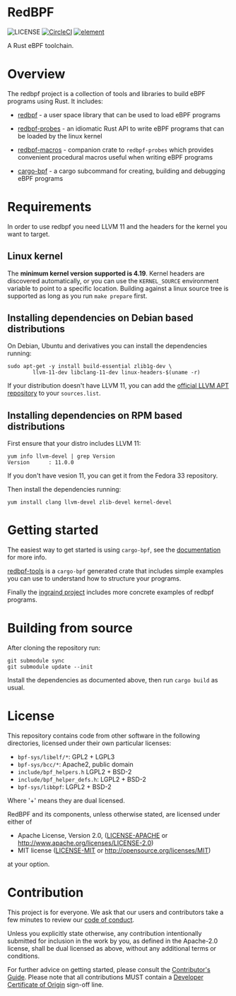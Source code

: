 RedBPF
======

![LICENSE](https://img.shields.io/badge/license-MIT%2FApache--2.0-blue.svg)
[![CircleCI](https://circleci.com/gh/ingraind/redbpf.svg?style=shield)](https://circleci.com/gh/ingraind/redbpf)
[![element](https://img.shields.io/matrix/redbpf:rustch.at?server_fqdn=rustch.at)](https://app.element.io/#/room/!vCJcBZDeGUXaqSvPpL:rustch.at?via=rustch.at)

A Rust eBPF toolchain.

# Overview

The redbpf project is a collection of tools and libraries to build eBPF
programs using Rust. It includes:

- [redbpf](https://ingraind.org/api/redbpf/) - a user space library that can be
  used to load eBPF programs

- [redbpf-probes](https://ingraind.org/api/redbpf_probes/) - an idiomatic Rust
  API to write eBPF programs that can be loaded by the linux kernel

- [redbpf-macros](https://ingraind.org/api/redbpf_macros/) - companion crate to
  `redbpf-probes` which provides convenient procedural macros useful when
  writing eBPF programs

- [cargo-bpf](https://ingraind.org/api/cargo_bpf/) - a cargo subcommand for
  creating, building and debugging eBPF programs

# Requirements

In order to use redbpf you need LLVM 11 and the headers for the kernel you want
to target.

## Linux kernel

The **minimum kernel version supported is 4.19**. Kernel headers are discovered
automatically, or you can use the `KERNEL_SOURCE` environment variable to point
to a specific location. Building against a linux source tree is supported as
long as you run `make prepare` first.

## Installing dependencies on Debian based distributions

On Debian, Ubuntu and derivatives you can install the dependencies running:

	sudo apt-get -y install build-essential zlib1g-dev \
			llvm-11-dev libclang-11-dev linux-headers-$(uname -r)

If your distribution doesn't have LLVM 11, you can add the [official LLVM
APT repository](apt.llvm.org) to your `sources.list`.

## Installing dependencies on RPM based distributions

First ensure that your distro includes LLVM 11:

	yum info llvm-devel | grep Version
	Version      : 11.0.0

If you don't have vesion 11, you can get it from the Fedora 33 repository.

Then install the dependencies running:

	yum install clang llvm-devel zlib-devel kernel-devel

# Getting started

The easiest way to get started is using `cargo-bpf`, see the
[documentation](https://ingraind.org/api/cargo_bpf/) for more info.

[redbpf-tools](https://github.com/redsift/redbpf/tree/master/redbpf-tools) is a
`cargo-bpf` generated crate that includes simple examples you can use to
understand how to structure your programs.

Finally the [ingraind project](https://github.com/redsift/ingraind)
includes more concrete examples of redbpf programs.

# Building from source

After cloning the repository run:

    git submodule sync
    git submodule update --init

Install the dependencies as documented above, then run `cargo build` as usual.

# License

This repository contains code from other software in the following
directories, licensed under their own particular licenses:

 * `bpf-sys/libelf/*`: GPL2 + LGPL3
 * `bpf-sys/bcc/*`: Apache2, public domain
 * `include/bpf_helpers.h` LGPL2 + BSD-2
 * `include/bpf_helper_defs.h`: LGPL2 + BSD-2
 * `bpf-sys/libbpf`: LGPL2 + BSD-2

Where '+' means they are dual licensed.

RedBPF and its components, unless otherwise stated, are licensed under either of

 * Apache License, Version 2.0, ([LICENSE-APACHE](LICENSE-APACHE) or
	http://www.apache.org/licenses/LICENSE-2.0)
 * MIT license ([LICENSE-MIT](LICENSE-MIT) or http://opensource.org/licenses/MIT)

at your option.

# Contribution

This project is for everyone. We ask that our users and contributors
take a few minutes to review our [code of conduct](https://github.com/ingraind/project/blob/main/CODE_OF_CONDUCT.md).

Unless you explicitly state otherwise, any contribution intentionally submitted
for inclusion in the work by you, as defined in the Apache-2.0 license, shall
be dual licensed as above, without any additional terms or conditions.

For further advice on getting started, please consult the
[Contributor's
Guide](https://github.com/ingraind/project/blob/main/CONTRIBUTING.md). Please
note that all contributions MUST contain a [Developer Certificate of
Origin](https://github.com/ingraind/project/blob/developer-certificate-of-origin/CONTRIBUTING.md#developer-certificate-of-origin)
sign-off line.
